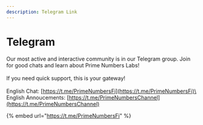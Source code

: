 ```yaml
---
description: Telegram Link
---
```


# Telegram

Our most active and interactive community is in our Telegram group. Join for good chats and learn about Prime Numbers Labs!\
\
If you need quick support, this is your gateway!\
\
English Chat: [https://t.me/PrimeNumbersFi](https://t.me/PrimeNumbersFi)\
English Annoucements: [https://t.me/PrimeNumbersChannel](https://t.me/PrimeNumbersChannel)



{% embed url="https://t.me/PrimeNumbersFi" %}

